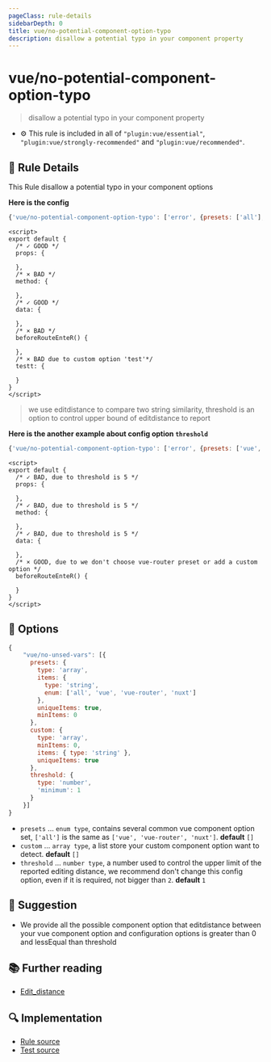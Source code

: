 ```yaml
---
pageClass: rule-details
sidebarDepth: 0
title: vue/no-potential-component-option-typo
description: disallow a potential typo in your component property
---
```

# vue/no-potential-component-option-typo
> disallow a potential typo in your component property

- :gear: This rule is included in all of `"plugin:vue/essential"`, `"plugin:vue/strongly-recommended"` and `"plugin:vue/recommended"`.

## :book: Rule Details

This Rule disallow a potential typo in your component options

**Here is the config**
```js
{'vue/no-potential-component-option-typo': ['error', {presets: ['all'], custom: ['test']}]}
```

<eslint-code-block :rules="{'vue/no-potential-component-option-typo': ['error', {presets: ['all'], custom: ['test']}]}">

```vue
<script>
export default {
  /* ✓ GOOD */
  props: {
    
  },
  /* × BAD */
  method: {

  },
  /* ✓ GOOD */
  data: {
    
  },
  /* × BAD */
  beforeRouteEnteR() {

  },
  /* × BAD due to custom option 'test'*/
  testt: {

  }
}
</script>
```

</eslint-code-block>

> we use editdistance to compare two string similarity, threshold is an option to control upper bound of editdistance to report

**Here is the another example about config option `threshold`**
```js
{'vue/no-potential-component-option-typo': ['error', {presets: ['vue', 'nuxt'], threshold: 5}]}
```

<eslint-code-block :rules="{'vue/no-potential-component-option-typo': ['error', {presets: ['vue', 'nuxt'], threshold: 5}]}">

```vue
<script>
export default {
  /* ✓ BAD, due to threshold is 5 */
  props: {
    
  },
  /* ✓ BAD, due to threshold is 5 */
  method: {

  },
  /* ✓ BAD, due to threshold is 5 */
  data: {
    
  },
  /* × GOOD, due to we don't choose vue-router preset or add a custom option */
  beforeRouteEnteR() {

  }
}
</script>
```

</eslint-code-block>

## :wrench: Options
```js
{
    "vue/no-unsed-vars": [{
      presets: {
        type: 'array',
        items: {
          type: 'string',
          enum: ['all', 'vue', 'vue-router', 'nuxt']
        },
        uniqueItems: true,
        minItems: 0
      },
      custom: {
        type: 'array',
        minItems: 0,
        items: { type: 'string' },
        uniqueItems: true
      },
      threshold: {
        type: 'number',
        'minimum': 1
      }
    }]
}
```
- `presets` ... `enum type`, contains several common vue component option set, `['all']` is the same as `['vue', 'vue-router', 'nuxt']`. **default** `[]`
- `custom` ... `array type`, a list store your custom component option want to detect. **default** `[]`
- `threshold` ... `number type`, a number used to control the upper limit of the reported editing distance, we recommend don't change this config option, even if it is required, not bigger than `2`. **default** `1`
## :rocket: Suggestion
- We provide all the possible component option that editdistance between your vue component option and configuration options is greater than 0 and lessEqual than threshold

## :books: Further reading
- [Edit_distance](https://en.wikipedia.org/wiki/Edit_distance)
## :mag: Implementation

- [Rule source](https://github.com/vuejs/eslint-plugin-vue/blob/master/lib/rules/no-potential-component-option-typo.js)
- [Test source](https://github.com/vuejs/eslint-plugin-vue/blob/master/tests/lib/rules/no-potential-component-option-typo.js)
